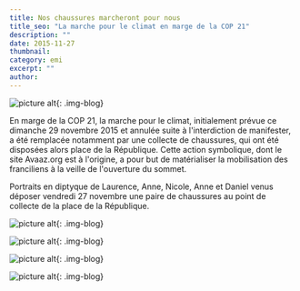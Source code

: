 ```yaml
---
title: Nos chaussures marcheront pour nous
title_seo: "La marche pour le climat en marge de la COP 21"
description: ""
date: 2015-11-27
thumbnail:
category: emi
excerpt: ""
author:
---
```

![picture alt](/images/blog/marche-climat-diptyque-01B.jpg "Marche pour le climat"){: .img-blog}

En marge de la COP 21, la marche pour le climat, initialement prévue ce dimanche 29 novembre 2015 et annulée suite à l'interdiction de manifester, a été remplacée notamment par une collecte de chaussures, qui ont été disposées alors place de la République. Cette action symbolique, dont le site Avaaz.org est à l'origine, a pour but de matérialiser la mobilisation des franciliens à la veille de l'ouverture du sommet.

Portraits en diptyque de Laurence, Anne, Nicole, Anne et Daniel venus déposer vendredi 27 novembre une paire de chaussures au point de collecte de la place de la République.



![picture alt](/images/blog/marche-climat-diptyque-02.jpg "Marche pour le climat"){: .img-blog}

![picture alt](/images/blog/marche-climat-diptyque-03.jpg "Marche pour le climat"){: .img-blog}

![picture alt](/images/blog/marche-climat-diptyque-04.jpg "Marche pour le climat"){: .img-blog}

![picture alt](/images/blog/marche-climat-diptyque-05.jpg "Marche pour le climat"){: .img-blog}
